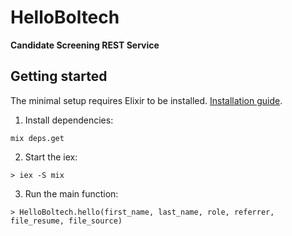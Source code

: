 # HelloBoltech

**Candidate Screening REST Service**

## Getting started

The minimal setup requires Elixir to be installed. [Installation guide](https://elixir-lang.org/install.html). 

1. Install dependencies:

```
mix deps.get
```

2. Start the iex:

```
> iex -S mix
```

3. Run the main function:

```
> HelloBoltech.hello(first_name, last_name, role, referrer, file_resume, file_source)
```